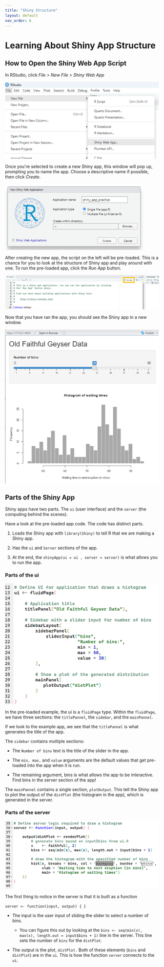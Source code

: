 ```yaml
---
title: "Shiny Structure"
layout: default
nav_order: 6
---
```


# Learning About Shiny App Structure 

## How to Open the Shiny Web App Script

In RStudio, click *File \> New File \> Shiny Web App*

![](images/new_shiny_app.png)

Once you're selected to create a new Shiny app, this window will pop up, prompting you to name the app. Choose a descriptive name if possible, then click *Create*.

![](images/name_shiny_app.png)

After creating the new app, the script on the left will be pre-loaded. This is a chance for you to look at the structure of Shiny app and play around with one. To run the pre-loaded app, click the *Run App* button.

![](images/run_app.png)

Now that you have ran the app, you should see the Shiny app in a new window.

![](images/default_app.png)


## Parts of the Shiny App

Shiny apps have two parts. The `ui` (user interface) and the `server` (the computing behind the scenes).

Have a look at the pre-loaded app code. The code has distinct parts.

1.  Loads the Shiny app with `library(Shiny)` to tell R that we are making a Shiny app.

2.  Has the `ui` and `Server` sections of the app.

3.  At the end, the `shinyApp(ui = ui , server = server)` is what allows you to run the app.

### Parts of the ui

![](images/ui.png)

In the pre-loaded example, the ui is a `fluidPage` type. Within the `fluidPage`, we have three sections: the `titlePannel`, the `sidebar`, and the `mainPannel`.

If we look to the example app, we see that the `titlePannel` is what generates the title of the app.

The `sidebar` contains multiple sections:

-   The `Number of bins` text is the title of the slider in the app.

-   The `min, max,` and `value` arguments are the default values that get pre-loaded into the app when it is run.

-   The remaining argument, bins is what allows the app to be interactive. Find bins in the server section of the app!

The `mainPannel` contains a single section, `plotOutput`. This tell the Shiny app to plot the output of the `distPlot` (the histogram in the app), which is generated in the server.

### Parts of the server

![](images/server.png)

The first thing to notice in the server is that it is built as a function

`server <- function(input, output) { }`

-   The input is the user input of sliding the slider to select a number of bins.

    -   You can figure this out by looking at the `bins <- seq(min(x), max(x), length.out = input$bins + 1)` line in the server. This line sets the number of `bins` for the `distPlot`.

-   The output is the plot, `distPlot.` Both of these elements (`bins` and `distPlot`) are in the `ui`. This is how the function `server` connects to the `ui`.
